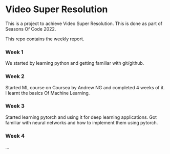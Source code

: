 # Video Super Resolution

This is a project to achieve Video Super Resolution. 
This is done as part of Seasons Of Code 2022.

This repo contains the weekly report.

### Week 1

We started by learning python and getting familiar with git/github.

### Week 2

Started ML course on Coursea by Andrew NG and completed 4 weeks of it. I learnt the basics Of Machine Learning. 

### Week 3

Started learning pytorch and using it for deep learning applications.
Got familiar with neural networks and how to implement them using pytorch.

### Week 4

...


